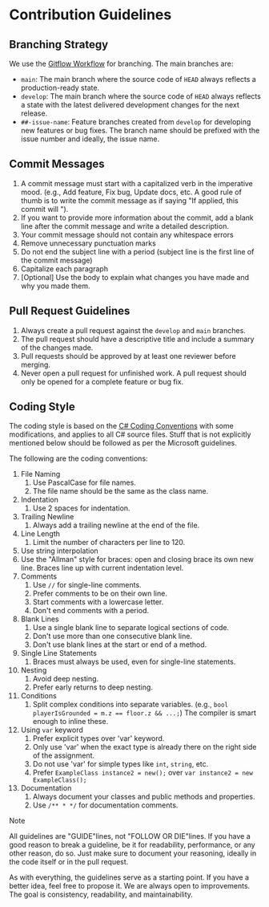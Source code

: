 # Contribution Guidelines

## Branching Strategy

We use the [Gitflow Workflow](https://www.atlassian.com/git/tutorials/comparing-workflows/gitflow-workflow) for branching. The main branches are:

- `main`: The main branch where the source code of `HEAD` always reflects a production-ready state.
- `develop`: The main branch where the source code of `HEAD` always reflects a state with the latest delivered development changes for the next release.
- `##-issue-name`: Feature branches created from `develop` for developing new features or bug fixes. The branch name should be prefixed with the issue number and ideally, the issue name.

## Commit Messages

1. A commit message must start with a capitalized verb in the imperative mood. (e.g., Add feature, Fix bug, Update docs, etc. A good rule of thumb is to write the commit message as if saying "If applied, this commit will <commit message>").
2. If you want to provide more information about the commit, add a blank line after the commit message and write a detailed description.
3. Your commit message should not contain any whitespace errors
4. Remove unnecessary punctuation marks
5. Do not end the subject line with a period (subject line is the first line of the commit message)
6. Capitalize each paragraph
7. [Optional] Use the body to explain what changes you have made and why you made them.

## Pull Request Guidelines

1. Always create a pull request against the `develop` and `main` branches.
2. The pull request should have a descriptive title and include a summary of the changes made.
3. Pull requests should be approved by at least one reviewer before merging.
4. Never open a pull request for unfinished work. A pull request should only be opened for a complete feature or bug fix.

## Coding Style

The coding style is based on the [C# Coding Conventions](https://learn.microsoft.com/en-us/dotnet/csharp/fundamentals/coding-style/coding-conventions) with some modifications, and applies to all C# source files. Stuff that is not explicitly mentioned below should be followed as per the Microsoft guidelines.

The following are the coding conventions:

1. File Naming
   1. Use PascalCase for file names.
   2. The file name should be the same as the class name.
2. Indentation
   1. Use 2 spaces for indentation.
3. Trailing Newline
   1. Always add a trailing newline at the end of the file.
4. Line Length
   1. Limit the number of characters per line to 120.
5. Use string interpolation
6. Use the "Allman" style for braces: open and closing brace its own new line. Braces line up with current indentation level.
7. Comments
   1. Use `//` for single-line comments.
   2. Prefer comments to be on their own line.
   3. Start comments with a lowercase letter.
   4. Don't end comments with a period.
8. Blank Lines
   1. Use a single blank line to separate logical sections of code.
   2. Don't use more than one consecutive blank line.
   3. Don't use blank lines at the start or end of a method.
9. Single Line Statements
   1. Braces must always be used, even for single-line statements.
10. Nesting
    1. Avoid deep nesting.
    2. Prefer early returns to deep nesting.
11. Conditions
    1. Split complex conditions into separate variables. (e.g., `bool playerIsGrounded = m.z == floor.z && ...;`) The compiler is smart enough to inline these.
12. Using `var` keyword
    1. Prefer explicit types over 'var' keyword.
    2. Only use 'var' when the exact type is already there on the right side of the assignment.
    3. Do not use 'var' for simple types like `int`, `string`, etc.
    4. Prefer `ExampleClass instance2 = new();` over `var instance2 = new ExampleClass();`
13. Documentation
    1. Always document your classes and public methods and properties.
    2. Use `/** * */` for documentation comments.

> [!NOTE]
> All guidelines are "GUIDE"lines, not "FOLLOW OR DIE"lines. If you have a good reason to break a guideline, be it for readability, performance, or any other reason, do so. Just make sure to document your reasoning, ideally in the code itself or in the pull request.
>
> As with everything, the guidelines serve as a starting point. If you have a better idea, feel free to propose it. We are always open to improvements. The goal is consistency, readability, and maintainability.